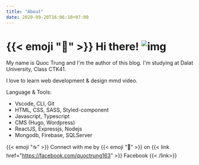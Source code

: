 ```yaml
---
title: "About"
date: 2020-09-20T16:06:10+07:00
---
```


#  {{< emoji ":wave:" >}} Hi there! ![img](https://user-images.githubusercontent.com/5679180/79618120-0daffb80-80be-11ea-819e-d2b0fa904d07.gif)

My name is Quoc Trung and I'm the author of this blog. I'm studying at Dalat University, Class CTK41.

I love to learn web development & design mmd video.

Language & Tools:

- Vscode, CLI, Git
- HTML, CSS, SASS, Styled-component
- Javascript, Typescript
- CMS (Hugo, Wordpress)
- ReactJS, Expressjs, Nodejs
- Mongodb, Firebase, SQLServer

{{< emoji ":coffee:" >}} Connect with me by {{< emoji ":love_letter:" >}} on {{< link href="https://facebook.com/quoctrung163" >}}
  Facebook
{{< /link>}}